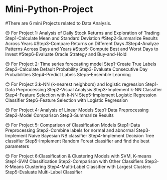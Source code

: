 # Mini-Python-Project
#There are 6 mini Projects related to Data Analysis.

😊 For Project 1: Analysis of Daily Stock Returns and Exploration of Trading 
Step1-Calculate Mean and Standard Deviation
#Step2-Summarize Results Across Years
#Step3-Compare Returns on Different Days
#Step4-Analyze Patterns Across Days and Years 
#Step5-Compute Best and Worst Days to Invest
#Step6-Evaluate Oracle Strategy and Buy-and-Hold

😊 For Project 2: Time series forecasting model
Step1-Create True Labels
Step2-Calculate Default Probability
Step3-Evaluate Consecutive Day Probabilities
Step4-Predict Labels
Step5-Ensemble Learning

😊 For Project 3:k-NN (k-nearest neighbors) and logistic regression
Step1-Data Preprocessing
Step2-Visual Analysis
Step3-Implement k-NN Classifier
Step4-Feature Selection with k-NN
Step5-Implement Logistic Regression Classifier
Step6-Feature Selection with Logistic Regression

😊 For Project 4: Analysis of Linear Models
Step1-Data Preprocessing
Step2-Model Comparison
Step3-Summarize Results

😊 For Project 5: Comparison of Classification Models
Step1-Data Preprocessing
Step2-Combine labels for normal and abnormal
Step3-Implement Naive Bayesian NB classifier
Step4-Implement Decision Tree classifier
Step5-Implement Random Forest classifier and find the best parameters

😊 For Project 6:Classification & Clustering Models with SVM, K-means
Step1-SVM Classification
Step2-Comparison with Other Classifiers
Step3-K-Means Clustering
Step4-Multi-Label Classifier with Largest Clusters
Step5-Evaluate Multi-Label Classifier
